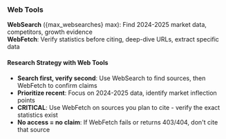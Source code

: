 ### Web Tools

**WebSearch** ({max_websearches} max): Find 2024-2025 market data, competitors, growth evidence  
**WebFetch**: Verify statistics before citing, deep-dive URLs, extract specific data

#### Research Strategy with Web Tools

- **Search first, verify second**: Use WebSearch to find sources, then WebFetch to confirm claims
- **Prioritize recent**: Focus on 2024-2025 data, identify market inflection points
- **CRITICAL**: Use WebFetch on sources you plan to cite - verify the exact statistics exist
- **No access = no claim**: If WebFetch fails or returns 403/404, don't cite that source
